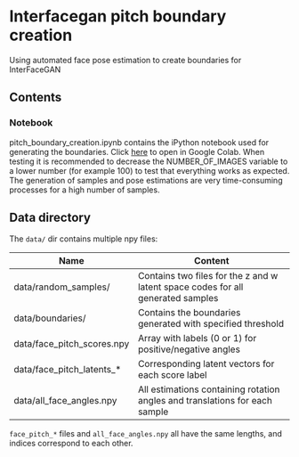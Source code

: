 # Interfacegan pitch boundary creation
Using automated face pose estimation to create boundaries for InterFaceGAN

## Contents

### Notebook
pitch_boundary_creation.ipynb contains the iPython notebook used for generating the boundaries.
Click [here](https://colab.research.google.com/github/mavaa/interfacegan_pitch_rotation/blob/main/pitch_boundary_creation.ipynb) to open in Google Colab.
When testing it is recommended to decrease the NUMBER_OF_IMAGES variable to a lower number (for example 100) to test that everything works as expected.
The generation of samples and pose estimations are very time-consuming processes for a high number of samples.

## Data directory

The `data/` dir contains multiple npy files:

| Name                       | Content                                                                         |
| -------------------------- | ------------------------------------------------------------------------------- |
| data/random_samples/       | Contains two files for the z and w latent space codes for all generated samples |
| data/boundaries/           | Contains the boundaries generated with specified threshold                      |
| data/face_pitch_scores.npy | Array with labels (0 or 1) for positive/negative angles                         |
| data/face_pitch_latents_*  | Corresponding latent vectors for each score label                               |
| data/all_face_angles.npy   | All estimations containing rotation angles and translations for each sample     |

`face_pitch_*` files and `all_face_angles.npy` all have the same lengths, and indices correspond to each other.

